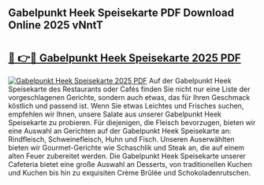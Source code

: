 ## Gabelpunkt Heek Speisekarte PDF Download Online 2025 vNntT

# <h2><a href="http://gcbng5.nevu.top/?p=Gabelpunkt+Heek+Speisekarte">🔗 👉🔴 Gabelpunkt Heek Speisekarte 2025 PDF</a></h2>

[![Gabelpunkt Heek Speisekarte 2025 PDF](https://i.imgur.com/dBaPXMq.png)](http://gcbng5.nevu.top/?p=Gabelpunkt+Heek+Speisekarte)
Auf der Gabelpunkt Heek Speisekarte des Restaurants oder Cafés finden Sie nicht nur eine Liste der vorgeschlagenen Gerichte, sondern auch etwas, das für Ihren Geschmack köstlich und passend ist. Wenn Sie etwas Leichtes und Frisches suchen, empfehlen wir Ihnen, unsere Salate aus unserer Gabelpunkt Heek Speisekarte zu probieren. Für diejenigen, die Fleisch bevorzugen, bieten wir eine Auswahl an Gerichten auf der Gabelpunkt Heek Speisekarte an: Rindfleisch, Schweinefleisch, Huhn und Fisch. Unseren Auserwählten bieten wir Gourmet-Gerichte wie Schaschlik und Steak an, die auf einem alten Feuer zubereitet werden. Die Gabelpunkt Heek Speisekarte unserer Cafeteria bietet eine große Auswahl an Desserts, von traditionellen Kuchen und Kuchen bis hin zu exquisiten Crème Brûlée und Schokoladenrutschen.
